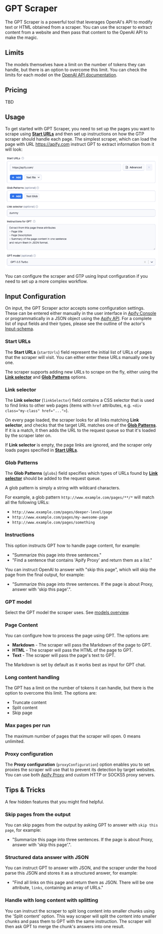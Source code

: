 # GPT Scraper

The GPT Scraper is a powerful tool that leverages OpenAI's API to modify text or HTML obtained from a scraper.
You can use the scraper to extract content from a website and then pass that content to the OpenAI API to make the magic.

## Limits

The models themselves have a limit on the number of tokens they can handle, but there is an option to overcome this limit.
You can check the limits for each model on the [OpenAI API documentation](https://platform.openai.com/docs/models/overview).

## Pricing

TBD

## Usage

To get started with GPT Scraper, you need to set up the pages you want to scrape using [**Start URLs**](#start-urls)
and then set up instructions on how the GTP scraper should handle each page. The simplest scraper, which can load the page with
URL https://apify.com instruct GPT to extract information from it will look:

![img.png](img/example_input.png)

You can configure the scraper and GTP using Input configuration if you need to set up a more complex workflow.

## Input Configuration

On input, the GPT Scraper actor accepts some configuration settings.
These can be entered either manually in the user interface in [Apify Console](https://console.apify.com)
or programmatically in a JSON object using the [Apify API](https://apify.com/docs/api/v2#/reference/actors/run-collection/run-actor).
For a complete list of input fields and their types, please see the outline of the actor's [Input-schema](https://apify.com/apify/playwright-scraper/input-schema).

### Start URLs

The **Start URLs** (`startUrls`) field represent the initial list of URLs of pages that the scraper will visit. You can either enter these URLs manually one by one.

The scraper supports adding new URLs to scrape on the fly, either using the **[Link selector](#link-selector)** and **[Glob Patterns](#glob-patterns)** options.

### Link selector

The **Link selector** (`linkSelector`) field contains a CSS selector that is used to find links to other web pages (items with `href` attributes, e.g. `<div class="my-class" href="...">`).

On every page loaded, the scraper looks for all links matching **Link selector**, and checks that the target URL matches one of the [**Glob Patterns**](#glob-patterns). If it is a match, it then adds the URL to the request queue so that it's loaded by the scraper later on.

If **Link selector** is empty, the page links are ignored, and the scraper only loads pages specified in **[Start URLs](#start-urls)**.

### Glob Patterns

The **Glob Patterns** (`globs`) field specifies which types of URLs found by **[Link selector](#link-selector)** should be added to the request queue.

A glob pattern is simply a string with wildcard characters.

For example, a glob pattern `http://www.example.com/pages/**/*` will match all the
following URLs:

-   `http://www.example.com/pages/deeper-level/page`
-   `http://www.example.com/pages/my-awesome-page`
-   `http://www.example.com/pages/something`

### Instructions

This option instructs GPT how to handle page content, for example:

- "Summarize this page into three sentences."
- "Find a sentence that contains 'Apify Proxy' and return them as a list."

You can instruct OpenAI to answer with "skip this page", which will skip the page from the final output, for example:

- "Summarize this page into three sentences. If the page is about Proxy, answer with 'skip this page'.".

### GPT model

Select the GPT model the scraper uses. See <a href='https://platform.openai.com/docs/models/overview' target='_blank' rel='noopener'>models overview</a>.

### Page Content

You can configure how to process the page using GPT. The options are:

- **Markdown** - The scraper will pass the Markdown of the page to GPT.
- **HTML** - The scraper will pass the HTML of the page to GPT.
- **Text** - The scraper will pass the page's text to GPT.

The Markdown is set by default as it works best as input for GPT chat.

### Long content handling

The GPT has a limit on the number of tokens it can handle, but there is the option to overcome this limit.
The options are:

- Truncate content
- Split content
- Skip page

### Max pages per run

The maximum number of pages that the scraper will open. 0 means unlimited.

### Proxy configuration

The **Proxy configuration** (`proxyConfiguration`) option enables you to set proxies
the scraper will use that to prevent its detection by target websites.
You can use both [Apify Proxy](https://apify.com/proxy) and custom HTTP or SOCKS5 proxy servers.

## Tips & Tricks

A few hidden features that you might find helpful.

### Skip pages from the output

You can skip pages from the output by asking GPT to answer with `skip this page`, for example:

- "Summarize this page into three sentences. If the page is about Proxy, answer with 'skip this page'.".

### Structured data answer with JSON

You can instruct GPT to answer with JSON, and the scraper under the hood parse this JSON and stores it as a structured answer, for example:

- "Find all links on this page and return them as JSON. There will be one attribute, `links`, containing an array of URLs."

### Handle with long content with splitting

You can instruct the scraper to split long content into smaller chunks using the 'Split content' option.
This way scraper will split the content into smaller chunks and pass them to GPT with the same instruction.
The scraper will then ask GPT to merge the chunk's answers into one result.
